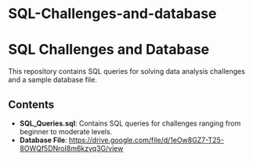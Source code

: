 # SQL-Challenges-and-database
# SQL Challenges and Database

This repository contains SQL queries for solving data analysis challenges and a sample database file.

## Contents
- **SQL_Queries.sql**: Contains SQL queries for challenges ranging from beginner to moderate levels.
- **Database File**:   https://drive.google.com/file/d/1eOw8GZ7-T25-8OWQf5DNroI8m6kzyq3G/view

